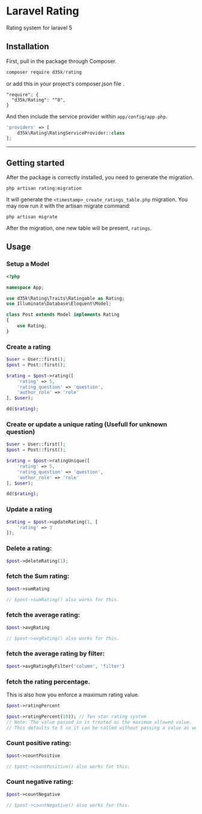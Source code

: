 # Laravel Rating
Rating system for laravel 5

## Installation

First, pull in the package through Composer.

```js
composer require d35k/rating
```
or add this in your project's composer.json file .
````
"require": {
  "d35k/Rating": "^0",
}
````

And then include the service provider within `app/config/app.php`.

```php
'providers' => [
    d35k\Rating\RatingServiceProvider::class
];
```

-----
## Getting started
After the package is correctly installed, you need to generate the migration.
````
php artisan rating:migration
````

It will generate the `<timestamp>_create_ratings_table.php` migration. You may now run it with the artisan migrate command:
````
php artisan migrate
````

After the migration, one new table will be present, `ratings`.

## Usage
### Setup a Model
```php
<?php

namespace App;

use d35k\Rating\Traits\Ratingable as Rating;
use Illuminate\Database\Eloquent\Model;

class Post extends Model implements Rating
{
    use Rating;
}
```

### Create a rating
```php
$user = User::first();
$post = Post::first();

$rating = $post->rating([
    'rating' => 5,
    'rating_question' => 'question',
    'author_role' => 'role'
], $user);

dd($rating);
```

### Create or update a unique rating (Usefull for unknown question)
```php
$user = User::first();
$post = Post::first();

$rating = $post->ratingUnique([
    'rating' => 5,
    'rating_question' => 'question',
    'author_role' => 'role'
], $user);

dd($rating);
```

### Update a rating
```php
$rating = $post->updateRating(1, [
    'rating' => 3
]);
```

### Delete a rating:
```php
$post->deleteRating(1);
```

### fetch the Sum rating:
````php
$post->sumRating

// $post->sumRating() also works for this.
```` 

### fetch the average rating:
````php
$post->avgRating

// $post->avgRating() also works for this.
````
### fetch the average rating by filter:
````php
$post->avgRatingByFilter('column', 'filter')

````

### fetch the rating percentage. 
This is also how you enforce a maximum rating value.
````php
$post->ratingPercent

$post->ratingPercent(10)); // Ten star rating system
// Note: The value passed in is treated as the maximum allowed value.
// This defaults to 5 so it can be called without passing a value as well.
````

### Count positive rating:
````php
$post->countPositive

// $post->countPositive() also works for this.
````

### Count negative rating:
````php
$post->countNegative

// $post->countNegative() also works for this.
````
